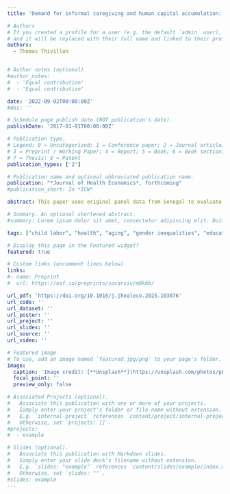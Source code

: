 ```yaml
---
title: 'Demand for informal caregiving and human capital accumulation: Evidence from elderly deaths in Senegal'

# Authors
# If you created a profile for a user (e.g. the default `admin` user), write the username (folder name) here
# and it will be replaced with their full name and linked to their profile.
authors:
  - Thomas Thivillon


# Author notes (optional)
#author_notes:
#  - 'Equal contribution'
#  - 'Equal contribution'

date: '2022-09-02T00:00:00Z'
#doi: ''

# Schedule page publish date (NOT publication's date).
publishDate: '2017-01-01T00:00:00Z'

# Publication type.
# Legend: 0 = Uncategorized; 1 = Conference paper; 2 = Journal article;
# 3 = Preprint / Working Paper; 4 = Report; 5 = Book; 6 = Book section;
# 7 = Thesis; 8 = Patent
publication_types: ['2']

# Publication name and optional abbreviated publication name.
publication: "*Journal of Health Economics*, forthcoming"
#publication_short: In *ICW*

abstract: This paper uses original panel data from Senegal to evaluate the effect of elderly household members’ deaths on the educational attainment of female children. Using a triple-difference strategy with child fixed-effects, I show that the death of a co-resident aged 60 or older is associated with 20% additional education completed over a period of 4 years by affected girls. I present evidence that changes in demand for informal caregiving among adolescent girls within the household are one of the mechanisms at play. These results highlight the central role of female teenagers in caregiving activities and suggest that policies that increase the availability of formal care for the elderly could reduce gender inequalities in education in contexts similar to Senegal.

# Summary. An optional shortened abstract.
#summary: Lorem ipsum dolor sit amet, consectetur adipiscing elit. Duis posuere tellus ac convallis placerat. Proin tincidunt magna sed ex sollicitudin condimentum.

tags: ["child labor", "health", "aging", "gender inequalities", "education", "Africa"]

# Display this page in the Featured widget?
featured: true

# Custom links (uncomment lines below)
links:
#- name: Preprint
#  url: https://osf.io/preprints/socarxiv/m8k6b/

url_pdf: 'https://doi.org/10.1016/j.jhealeco.2025.103076'
url_code: ''
url_dataset: ''
url_poster: ''
url_project: ''
url_slides: ''
url_source: ''
url_video: ''

# Featured image
# To use, add an image named `featured.jpg/png` to your page's folder.
image:
  caption: 'Image credit: [**Unsplash**](https://unsplash.com/photos/pLCdAaMFLTE)'
  focal_point: ''
  preview_only: false

# Associated Projects (optional).
#   Associate this publication with one or more of your projects.
#   Simply enter your project's folder or file name without extension.
#   E.g. `internal-project` references `content/project/internal-project/index.md`.
#   Otherwise, set `projects: []`.
#projects:
#  - example

# Slides (optional).
#   Associate this publication with Markdown slides.
#   Simply enter your slide deck's filename without extension.
#   E.g. `slides: "example"` references `content/slides/example/index.md`.
#   Otherwise, set `slides: ""`.
#slides: example
---
```



